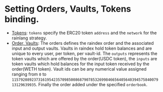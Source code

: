 # Setting Orders, Vaults, Tokens binding.
- [Tokens](https://github.com/rainlanguage/specs/blob/main/ob-yaml.md#tokens): `tokens` specify the ERC20 token `address` and the `network` for the rainlang strategy.
- [Order, Vaults](https://github.com/rainlanguage/specs/blob/main/ob-yaml.md#front-matter-orders): The orders defines the raindex order and the associated input and output vaults. Vaults in raindex hold token balances and are unique to every user, per token, per vault-id. The `outputs` represents the token vaults which are offered by the order(USDC token), the `inputs` are token vaults which hold balances for the input token received by the order(WETH token). Vault ids can be any numerical value assigned ranging from `0` to `115792089237316195423570985008687907853269984665640564039457584007913129639935`. Finally the order added under the specified `orderbook`.
